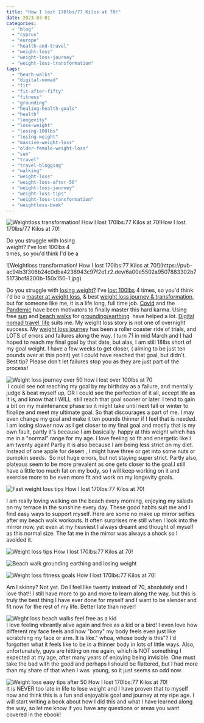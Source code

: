 ```yaml
---
title: "How I lost 170lbs/77 Kilos at 70!"
date: 2023-03-01
categories: 
  - "blog"
  - "cyprus"
  - "europe"
  - "health-and-travel"
  - "weight-loss"
  - "weight-loss-journey"
  - "weight-loss-transformation"
tags: 
  - "beach-walks"
  - "digital-nomad"
  - "fit"
  - "fit-after-fifty"
  - "fitness"
  - "grounding"
  - "healing-health-goals"
  - "health"
  - "longevity"
  - "lose-weight"
  - "losing-100lbs"
  - "losing-weight"
  - "massive-weight-loss"
  - "older-female-weight-loss"
  - "sun"
  - "travel"
  - "travel-blogging"
  - "walking"
  - "weight-loss"
  - "weight-loss-after-50"
  - "weight-loss-journey"
  - "weight-loss-tips"
  - "weight-loss-transformation"
  - "weightless-book"
---
```


![Weightloss transformation! How I lost 170lbs:77 Kilos at 70!](https://pub-ac94b3f306b24c0dba4238943c97f2e1.r2.dev/6a00e5502a9507883302b751981270200c-2048x1435-1.jpg)How I lost 170lbs/77 Kilos at 70!  
  
Do you struggle with losing  
weight? I've lost 100lbs 4  
times, so you'd think I'd be a 

<!--more--> ![Weightloss transformation! How I lost 170lbs:77 Kilos at 70!](https://pub-ac94b3f306b24c0dba4238943c97f2e1.r2.dev/6a00e5502a9507883302b75173bcf8200b-150x150-1.jpg)  
Do you struggle with [losing weight?](https://pub-ac94b3f306b24c0dba4238943c97f2e1.r2.dev/2022/08/losing-weight-low-carb-keto-while-traveling-.html) I've [lost 100lbs](https://pub-ac94b3f306b24c0dba4238943c97f2e1.r2.dev/2022/03/i-lost-100lbs-best-weight-loss-tips-.html) 4 times, so you'd think I'd be a [master at weight loss](https://pub-ac94b3f306b24c0dba4238943c97f2e1.r2.dev/2022/06/my-weight-journey-down-135lbs-612-kilos.html), & best [weight loss journey & transformation](https://pub-ac94b3f306b24c0dba4238943c97f2e1.r2.dev/2022/09/weight-loss-journey-update.html), but for someone like me, it is a life long, full time job. [Covid](https://pub-ac94b3f306b24c0dba4238943c97f2e1.r2.dev/2022/08/getting-covid-while-traveling-vacationing-abroad-tips.html) and the [Pandemic](https://pub-ac94b3f306b24c0dba4238943c97f2e1.r2.dev/2021/10/ready-for-post-pandemic-boomer-empty-nest-travel-.html) have been motivators to finally master this hard karma. Using free [sun](https://pub-ac94b3f306b24c0dba4238943c97f2e1.r2.dev/2013/05/healing-sun-vitamin-d-major-improvements.html) and [beach walks](https://pub-ac94b3f306b24c0dba4238943c97f2e1.r2.dev/2023/02/larnaca-travel-tips-.html) for [grounding/earthing](https://pub-ac94b3f306b24c0dba4238943c97f2e1.r2.dev/2013/08/grounding-earthing-nature-better-health.html)  have helped a lot. [Digital nomad travel  life](https://pub-ac94b3f306b24c0dba4238943c97f2e1.r2.dev/2022/09/vacation-vs-full-time-travel-digital-nomad-lifestyle.html) suits me. My weight loss story is not one of overnight success. My [weight loss journey](https://pub-ac94b3f306b24c0dba4238943c97f2e1.r2.dev/weight-loss-transformation/) has been a roller coaster ride of trials, and LOTS of errors and failures along the way. I turn 71 in mid March and I had hoped to reach my final goal by that date, but alas, I am still 18lbs short of my goal weight. I have a few weeks to get closer, ( aiming to be just ten pounds over at this point) yet I could have reached that goal, but didn't. Best tip? Please don't let failures stop you as they are just part of the process!  
  
![Weight loss journey over 50 how i lost over 100lbs at 70](https://pub-ac94b3f306b24c0dba4238943c97f2e1.r2.dev/6a00e5502a9507883302b75173be1b200b-150x150-1.jpg)  
 I could see not reaching my goal by my birthday as a failure, and mentally judge & beat myself up, OR I could see the perfection of it all, accept life as it is, and know that I WILL  still reach that goal sooner or later. I tend to gain a bit on my maintenance phase so it might take until next fall or winter to finalize and meet my ultimate goal. So that discourages a part of me. I may even change my goal and make it ten pounds thinner if I feel that is needed. I am losing slower now as I get closer to my final goal and mostly that is my own fault, partly it's because I am basically  happy at this weight which has me in a "normal" range for my age. I love feeling so fit and energetic like I am twenty again! Partly it is also because I am being less strict on my diet. Instead of one apple for desert , I might have three or get into some nuts or pumpkin seeds.  So not huge errors, but not staying super strict. Partly also, plateaus seem to be more prevalent as one gets closer to the goal.I still have a little too much fat on my body, so I will keep working on it and exercise more to be even more fit and work on my longevity goals.   
  
![Fast weight loss tips How I lost 170lbs:77 Kilos at 70!](https://pub-ac94b3f306b24c0dba4238943c97f2e1.r2.dev/6a00e5502a9507883302b75173bee0200b-1232x1536-1.jpg)  
  
I am really loving walking on the beach every morning, enjoying my salads on my terrace in the sunshine every day. These good habits suit me and I find easy ways to support myself. Here are some no make up mirror selfies after my beach walk workouts. It often surprises me still when I look into the mirror now, yet even at my heaviest I always dreamt and thought of myself as this normal size. The fat me in the mirror was always a shock so I avoided it.   
  
![Weight loss tips How I lost 170lbs:77 Kilos at 70!](https://pub-ac94b3f306b24c0dba4238943c97f2e1.r2.dev/6a00e5502a9507883302b6852af8db200d-300x286-1.jpg)  
  
![Beach walk grounding earthing and losing weight ](https://pub-ac94b3f306b24c0dba4238943c97f2e1.r2.dev/6a00e5502a9507883302b6852af99e200d-150x150-1.jpg)  
  
  
![Weight loss fitness goals How I lost 170lbs:77 Kilos at 70!](https://pub-ac94b3f306b24c0dba4238943c97f2e1.r2.dev/6a00e5502a9507883302b75173bfae200b-1024x989-1.jpg)  
  
Am I skinny? Not yet. Do I feel like twenty instead of 70, absolutely and I love that!! I still have more to go and more to learn along the way, but this is truly the best thing I have ever done for myself and I want to be slender and fit now for the rest of my life. Better late than never!   
  
![Weght loss beach walks feel free as a kid](https://pub-ac94b3f306b24c0dba4238943c97f2e1.r2.dev/6a00e5502a9507883302b751981679200c.jpg)  
I love feeling vibrantly alive again and free as a kid or a bird! I even love how different my face feels and how "bony" my body feels even just like scratching my face or arm. It is like." whoa, whose body is this"? I'd forgotten what it feels like to be in a thinner body in lots of little ways. Also, unfortunately, guys are hitting on me again, which is NOT something I expected at my age, after many years of enjoying being invisible. One must take the bad with the good and perhaps I should be flattered, but I had more than my share of that when I was  young, so it just seems so odd now. 

[](https://pub-ac94b3f306b24c0dba4238943c97f2e1.r2.dev/6a00e5502a9507883302b7519550a7200c-768x593-1.jpg)![Weight loss easy tips after 50 How I lost 170lbs:77 Kilos at 70!](https://pub-ac94b3f306b24c0dba4238943c97f2e1.r2.dev/6a00e5502a9507883302b75173c09e200b-scaled-1.jpg)[  
](https://pub-ac94b3f306b24c0dba4238943c97f2e1.r2.dev/6a00e5502a9507883302b7519550a7200c-768x593-1.jpg)It is NEVER too late in life to lose weight and I have proven that to myself now and think this is a fun and enjoyable goal and journey at my ripe age. I will start writing a book about how I did this and what I have learned along the way, so let me know if you have any questions or areas you want covered in the ebook!
